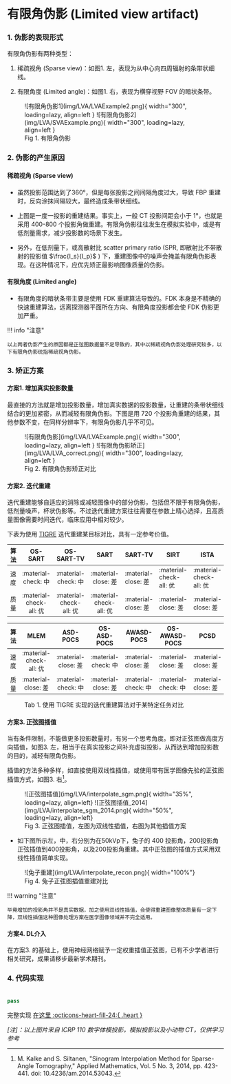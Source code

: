 # 有限角伪影 (Limited view artifact)

### 1. 伪影的表现形式

有限角伪影有两种类型：

1. 稀疏视角 (Sparse view)：如图1. 左，表现为从中心向四周辐射的条带状细线。

2. 有限角度 (Limited angle)：如图1. 右，表现为横穿视野 FOV 的暗状条带。

<figure markdown>
  ![有限角伪影1](img/LVA/LVAExample2.png){ width="300", loading=lazy, align=left }
  ![有限角伪影2](img/LVA/SVAExample.png){ width="300", loading=lazy, align=left }
  <figcaption>Fig 1. 有限角伪影</figcaption>
</figure>


### 2. 伪影的产生原因

#### 稀疏视角 (Sparse view)

- 虽然投影范围达到了360°，但是每张投影之间间隔角度过大，导致 FBP 重建时，反向涂抹间隔较大，最终造成条带状细线。
- 上图是一度一投影的重建结果。事实上，一般 CT 投影间距会小于 1°，也就是采用 400-800 个投影角做重建。有限角伪影往往发生在模拟实验中，或是有低剂量需求，减少投影数的场景下发生。
  
- 另外，在低剂量下，或高散射比 scatter primary ratio (SPR, 即散射比不带散射的投影值 $\frac{I_s}{I_p}$ ) 下，重建图像中的噪声会掩盖有限角伪影表现。在这种情况下，应优先矫正最影响图像质量的伪影。

#### 有限角度 (Limited angle)

- 有限角度的暗状条带主要是使用 FDK 重建算法导致的。FDK 本身是不精确的快速重建算法，远离探测器平面所在方向、有限角度投影都会使 FDK 伪影更加严重。

!!! info "注意"

    以上两者伪影产生的原因都是正弦图数据量不足导致的，其中以稀疏视角伪影处理研究较多，以下有限角伪影统指稀疏视角伪影。


### 3. 矫正方案

#### 方案1. 增加真实投影数量
最直接的方法就是增加投影数量，增加真实数据的投影数量，让重建的条带状细线结合的更加紧密，从而减轻有限角伪影。下图是用 720 个投影角重建的结果，其他参数不变，在同样分辨率下，有限角伪影几乎不可见。

<figure markdown>
  ![有限角伪影](img/LVA/LVAExample.png){ width="300", loading=lazy, align=left }
  ![有限角伪影矫正](img/LVA/LVA_correct.png){ width="300", loading=lazy, align=left }
  <figcaption>Fig 2. 有限角伪影矫正对比</figcaption>
</figure>



#### 方案2. 迭代重建 

迭代重建能够自适应的消除或减轻图像中的部分伪影，包括但不限于有限角伪影，低剂量噪声，杯状伪影等。不过迭代重建方案往往需要在参数上精心选择，且高质量图像需要时间迭代，临床应用中相对较少。

下表为使用 [TIGRE](https://github.com/CERN/TIGRE/blob/master/README.md#tigre-features) 迭代重建某目标对比，具有一定参考价值。

|  算法  |         OS-SART         |       OS-SART-TV        |          SART           | SART-TV             | SIRT                    | ISTA                    | FISTA                   |
| :----: | :---------------------: | :---------------------: | :---------------------: | ------------------- | ----------------------- | ----------------------- | ----------------------- |
| 速度 |   :material-check: 中   |   :material-check: 中   |   :material-close: 差   | :material-close: 差 | :material-check-all: 优 | :material-check-all: 优 | :material-check-all: 优 |
| 质量 | :material-check-all: 优 | :material-check-all: 优 | :material-check-all: 优 | :material-close: 差 | :material-close: 差     | :material-close: 差     | :material-close: 差     |

|  算法  |          MLEM           |      ASD-POCS       |     OS-ASD-POCS     | AWASD-POCS          | OS-AWASD-POCS       | PCSD                | CGLS                |
| :----: | :---------------------: | :-----------------: | :-----------------: | ------------------- | ------------------- | ------------------- | ------------------- |
| 速度 | :material-check-all: 优 | :material-close: 差 | :material-check: 中 | :material-close: 差 | :material-close: 差 | :material-close: 差 | :material-check: 中 |
| 质量 |   :material-close: 差   | :material-check: 中 | :material-close: 差 | :material-check: 中 | :material-check: 中 | :material-close: 差 | :material-check: 中 |

<figure markdown>
  <figcaption>Tab 1. 使用 TIGRE 实现的迭代重建算法对于某特定任务对比</figcaption>
</figure>

#### 方案3. 正弦图插值
当有条件限制，不能做更多投影数量时，有另一个思考角度。即对正弦图做高度方向插值，如图3. 左，相当于在真实投影之间补充虚拟投影，从而达到增加投影数的目的，减轻有限角伪影。

插值的方法多种多样，如直接使用双线性插值，或使用带有医学图像先验的正弦图插值方式，如图3. 右[^1]。

[^1]: M. Kalke and S. Siltanen, "Sinogram Interpolation Method for Sparse-Angle Tomography," Applied Mathematics, Vol. 5 No. 3, 2014, pp. 423-441. doi: 10.4236/am.2014.53043.

<figure markdown>
  ![正弦图插值](img/LVA/interpolate_sgm.png){ width="35%", loading=lazy, align=left}
  ![正弦图插值_2014](img/LVA/interpolate_sgm_2014.png){ width="50%", loading=lazy, align=left}
  <figcaption>Fig 3. 正弦图插值，左图为双线性插值，右图为其他插值方案</figcaption>
</figure>



- 如下图所示左，中，右分别为在50kVp下，兔子的 400 投影角，200投影角正弦插值到400投影角，以及200投影角重建。其中正弦图的插值方式采用双线性插值简单实现。

<figure markdown>
  ![兔子重建](img/LVA/interpolate_recon.png){ width="100%"}
  <figcaption>Fig 4. 兔子正弦图插值重建对比</figcaption>
</figure>


!!! warning "注意"

    毕竟增加的投影角并不是真实数据，加之使用双线性插值，会使得重建图像整体质量有一定下降，双线性插值这种图像处理方案在医学图像领域并不完全适用。



#### 方案4. DL介入

在方案3. 的基础上，使用神经网络赋予一定权重插值正弦图，已有不少学者进行相关研究，成果请移步最新学术期刊。




### 4. 代码实现

```py linenums="1" title="有限角伪影矫正关键代码"

pass
```

完整实现 [在这里 :octicons-heart-fill-24:{ .heart }](https://github.com/CandleHouse/ArtifactReduction/blob/master/TruncationArtifact/TruncArtifactCorrect.py)

*[注]：以上图片来自 ICRP 110 数字体模投影，模拟投影以及小动物 CT，仅供学习参考*